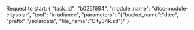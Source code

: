 


Request to start:
{
  "task_id": "b025f684",
  "module_name": "dtcc-module-citysolar",
  "tool": "irradiance",
  "parameters": "{\"bucket_name\":\"dtcc\", \"prefix\":\"/solardata\", \"file_name\":\"City34k.stl\"}"
}
